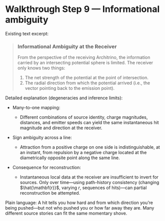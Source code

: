 # Walkthrough Step 9 — Informational ambiguity

Existing text excerpt:
> ### **Informational Ambiguity at the Receiver**
> From the perspective of the receiving Architrino, the information carried by an intersecting potential sphere is limited. The receiver only knows two things:
> 1.  The net strength of the potential at the point of intersection.
> 2.  The radial direction from which the potential arrived (i.e., the vector pointing back to the emission point).

Detailed explanation (degeneracies and inference limits):

- Many-to-one mapping:
  - Different combinations of source identity, charge magnitudes, distances, and emitter speeds can yield the same instantaneous hit magnitude and direction at the receiver.

- Sign ambiguity across a line:
  - Attraction from a positive charge on one side is indistinguishable, at an instant, from repulsion by a negative charge located at the diametrically opposite point along the same line.

- Consequence for reconstruction:
  - Instantaneous local data at the receiver are insufficient to invert for sources. Only over time—using path-history consistency (changing $\hat{\mathbf{r}}$, varying $r$, sequences of hits)—can partial reconstruction be attempted.

Plain language: A hit tells you how hard and from which direction you’re being pushed—but not who pushed you or how far away they are. Many different source stories can fit the same momentary shove.
